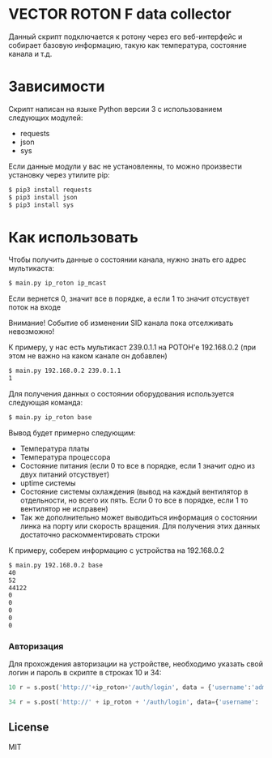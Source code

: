 # VECTOR ROTON F data collector

Данный скрипт подключается к ротону через его веб-интерфейс и собирает базовую информацию, такую как температура, состояние канала и т.д.

# Зависимости

Скрипт написан на языке Python версии 3 с использованием следующих модулей:
 - requests
 - json
 - sys

 Если данные модули у вас не установленны, то можно произвести установку через утилите pip:
 ```sh
 $ pip3 install requests
 $ pip3 install json
 $ pip3 install sys
 ```



# Как использовать

Чтобы получить данные о состоянии канала, нужно знать его адрес мультикаста:
```sh
$ main.py ip_roton ip_mcast
```

Если вернется 0, значит все в порядке, а если 1 то значит отсуствует поток на входе

Внимание! Событие об изменении SID канала пока отселживать невозможно!

К примеру, у нас есть мультикаст 239.0.1.1 на РОТОН'е 192.168.0.2 (при этом не важно на каком канале он добавлен)

```sh
$ main.py 192.168.0.2 239.0.1.1
1
```


Для получения данных о состоянии оборудования используется следующая команда:
```sh
$ main.py ip_roton base
```

Вывод будет примерно следующим:
 - Температура платы
 - Температура процессора
 - Состояние питания (если 0 то все в порядке, если 1 значит одно из двух питаний отсуствует)
 - uptime системы
 - Состояние системы охлаждения (вывод на каждый вентилятор в отдельности, но всего их пять. Если 0 то все в порядке, если 1 то вентилятор не исправен)
 - Так же дополнительно может выводиться информация о состоянии линка на порту или скорость вращения. Для получения этих данных достаточно раскомментировать строки

К примеру, соберем информацию с устройства на 192.168.0.2
```sh
$ main.py 192.168.0.2 base
40
52
44122
0
0
0
0
0

```


### Авторизация

Для прохождения авторизации на устройстве, необходимо указать свой логин и пароль в скрипте в строках 10 и 34:
```python
10 r = s.post('http://'+ip_roton+'/auth/login', data = {'username':'admin', 'password':'admin'}) #авторизация
```
```python
34 r = s.post('http://' + ip_roton + '/auth/login', data={'username': 'admin', 'password': 'admin'})  # авторизация

```


License
----

MIT
